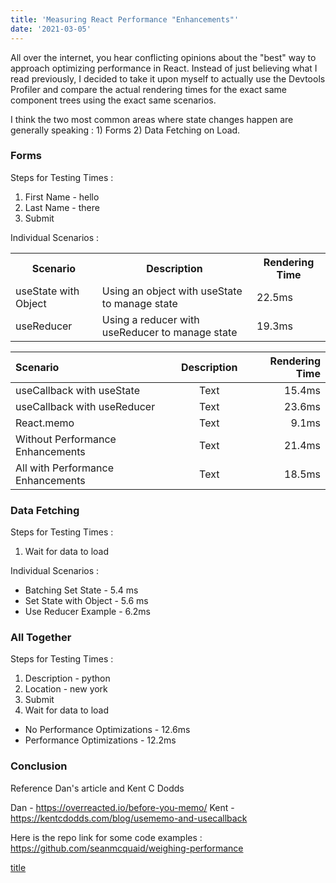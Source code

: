 ```yaml
---
title: 'Measuring React Performance "Enhancements"'
date: '2021-03-05'
---
```


All over the internet, you hear conflicting opinions about the "best" way to approach optimizing performance in React. Instead of just believing what I read previously, I decided to take it upon myself to actually use the Devtools Profiler and compare the actual rendering times for the exact same component trees using the exact same scenarios.

I think the two most common areas where state changes happen are generally speaking : 1) Forms 2) Data Fetching on Load.

### Forms

Steps for Testing Times :

1. First Name - hello
2. Last Name - there
3. Submit

Individual Scenarios :

<table>
  <tr>
    <th>Scenario</th>
    <th>Description</th>
    <th>Rendering Time</th>
  </tr>
  <tr>
    <td>useState with Object</td>
    <td>Using an object with useState to manage state</td>
    <td>22.5ms</td>
  </tr>
  <tr>
    <td>useReducer</td>
    <td>Using a reducer with useReducer to manage state</td>
    <td>19.3ms</td>
  </tr>
</table>

| Scenario                          | Description | Rendering Time |
| :-------------------------------- | :---------: | -------------: |
| useCallback with useState         |    Text     |         15.4ms |
| useCallback with useReducer       |    Text     |         23.6ms |
| React.memo                        |    Text     |          9.1ms |
| Without Performance Enhancements  |    Text     |         21.4ms |
| All with Performance Enhancements |    Text     |         18.5ms |

### Data Fetching

Steps for Testing Times :

1. Wait for data to load

Individual Scenarios :

- Batching Set State - 5.4 ms
- Set State with Object - 5.6 ms
- Use Reducer Example - 6.2ms

### All Together

Steps for Testing Times :

1. Description - python
2. Location - new york
3. Submit
4. Wait for data to load

- No Performance Optimizations - 12.6ms
- Performance Optimizations - 12.2ms

### Conclusion

Reference Dan's article and Kent C Dodds

Dan - https://overreacted.io/before-you-memo/
Kent - https://kentcdodds.com/blog/usememo-and-usecallback

Here is the repo link for some code examples :
https://github.com/seanmcquaid/weighing-performance

[title](https://www.example.com)
